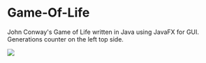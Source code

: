 # Game-Of-Life
 John Conway's Game of Life written in Java using JavaFX for GUI.
 Generations counter on the left top side.
 
 
![](d5fb6042d0537041d546f700c60afe7e.gif)
